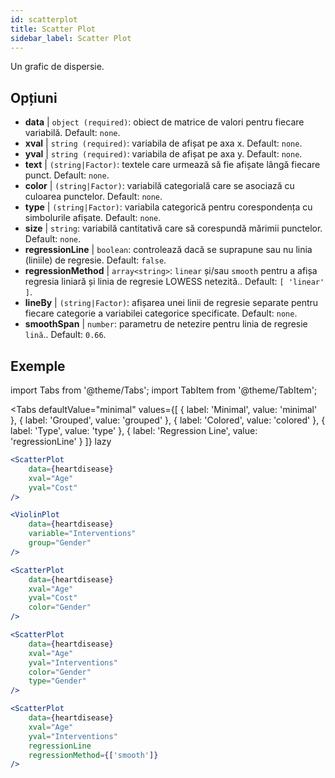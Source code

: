 ```yaml
---
id: scatterplot
title: Scatter Plot
sidebar_label: Scatter Plot
---
```


Un grafic de dispersie.

## Opțiuni

* __data__ | `object (required)`: obiect de matrice de valori pentru fiecare variabilă. Default: `none`.
* __xval__ | `string (required)`: variabila de afișat pe axa x. Default: `none`.
* __yval__ | `string (required)`: variabila de afișat pe axa y. Default: `none`.
* __text__ | `(string|Factor)`: textele care urmează să fie afișate lângă fiecare punct. Default: `none`.
* __color__ | `(string|Factor)`: variabilă categorială care se asociază cu culoarea punctelor. Default: `none`.
* __type__ | `(string|Factor)`: variabila categorică pentru corespondența cu simbolurile afișate. Default: `none`.
* __size__ | `string`: variabilă cantitativă care să corespundă mărimii punctelor. Default: `none`.
* __regressionLine__ | `boolean`: controlează dacă se suprapune sau nu linia (liniile) de regresie. Default: `false`.
* __regressionMethod__ | `array<string>`: `linear` și/sau `smooth` pentru a afișa regresia liniară și linia de regresie LOWESS netezită.. Default: `[
  'linear'
]`.
* __lineBy__ | `(string|Factor)`: afișarea unei linii de regresie separate pentru fiecare categorie a variabilei categorice specificate. Default: `none`.
* __smoothSpan__ | `number`: parametru de netezire pentru linia de regresie `lină`.. Default: `0.66`.


## Exemple

import Tabs from '@theme/Tabs';
import TabItem from '@theme/TabItem';

<Tabs
    defaultValue="minimal"
    values={[
        { label: 'Minimal', value: 'minimal' },
        { label: 'Grouped', value: 'grouped' },
        { label: 'Colored', value: 'colored' },
        { label: 'Type', value: 'type' },
        { label: 'Regression Line', value: 'regressionLine' }
    ]}
    lazy
>

<TabItem value="minimal">

```jsx live
<ScatterPlot 
    data={heartdisease} 
    xval="Age"
    yval="Cost"
/>
```

</TabItem>


<TabItem value="grouped">

```jsx live
<ViolinPlot 
    data={heartdisease} 
    variable="Interventions"
    group="Gender"
/>
```

</TabItem>

<TabItem value="colored">

```jsx live
<ScatterPlot 
    data={heartdisease} 
    xval="Age"
    yval="Cost"
    color="Gender"
/>
```
</TabItem>

<TabItem value="type">

```jsx live
<ScatterPlot 
    data={heartdisease} 
    xval="Age"
    yval="Interventions"
    color="Gender"
    type="Gender"
/>
```

</TabItem>

<TabItem value="regressionLine">

```jsx live
<ScatterPlot 
    data={heartdisease} 
    xval="Age"
    yval="Interventions"
    regressionLine
    regressionMethod={['smooth']}
/>
```
</TabItem>

</Tabs>
